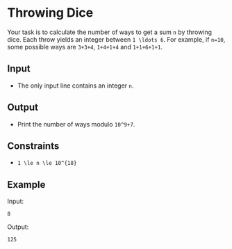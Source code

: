 # Throwing Dice 

Your task is to calculate the number of ways to get a sum ```n``` by throwing dice. Each throw yields an integer between ```1 \ldots 6```.
For example, if ```n=10```, some possible ways are ```3+3+4```, ```1+4+1+4``` and ```1+1+6+1+1```.
## Input
- The only input line contains an integer ```n```.
## Output
- Print the number of ways modulo ```10^9+7```.
## Constraints

- ```1 \le n \le 10^{18}```

## Example
Input:
```
8
```

Output:
```
125
```
